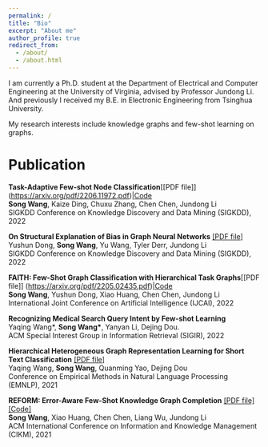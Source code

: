 ```yaml
---
permalink: /
title: "Bio"
excerpt: "About me"
author_profile: true
redirect_from: 
  - /about/
  - /about.html
---
```


I am currently a Ph.D. student at the Department of Electrical and Computer Engineering at the University of Virginia, advised by Professor Jundong Li. And previously I received my B.E. in Electronic Engineering from Tsinghua University.

My research interests include knowledge graphs and few-shot learning on graphs.




Publication
======
**Task-Adaptive Few-shot Node Classification**[[PDF file]] (https://arxiv.org/pdf/2206.11972.pdf)|[Code](https://github.com/SongW-SW/TENT)<br> 
**Song Wang**, Kaize Ding, Chuxu Zhang, Chen Chen, Jundong Li <br>
SIGKDD Conference on Knowledge Discovery and Data Mining (SIGKDD), 2022

**On Structural Explanation of Bias in Graph Neural Networks** [[PDF file]](https://arxiv.org/pdf/2206.12104.pdf) <br> 
Yushun Dong, **Song Wang**, Yu Wang, Tyler Derr, Jundong Li <br>
SIGKDD Conference on Knowledge Discovery and Data Mining (SIGKDD), 2022

**FAITH: Few-Shot Graph Classification with Hierarchical Task Graphs**[[PDF file]] (https://arxiv.org/pdf/2205.02435.pdf)|[Code](https://github.com/SongW-SW/FAITH)<br> 
**Song Wang**, Yushun Dong, Xiao Huang, Chen Chen, Jundong Li <br>
International Joint Conference on Artificial Intelligence (IJCAI), 2022

**Recognizing Medical Search Query Intent by Few-shot Learning**<br>
Yaqing Wang\*, **Song Wang\***, Yanyan Li, Dejing Dou. <br>
ACM Special Interest Group in Information Retrieval (SIGIR), 2022

**Hierarchical Heterogeneous Graph Representation Learning for Short Text Classification** [[PDF file]](https://arxiv.org/pdf/2111.00180.pdf) <br>
Yaqing Wang, **Song Wang**, Quanming Yao, Dejing Dou<br>
Conference on Empirical Methods in Natural Language Processing (EMNLP), 2021


**REFORM: Error-Aware Few-Shot Knowledge Graph Completion** [[PDF file]](https://songw-sw.github.io/REFORM.pdf)  [[Code]](https://github.com/SongW-SW/REFORM)<br>
**Song Wang**, Xiao Huang, Chen Chen, Liang Wu, Jundong Li<br>
ACM International Conference on Information and Knowledge Management (CIKM), 2021






